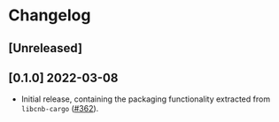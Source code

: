 # Changelog

## [Unreleased]

## [0.1.0] 2022-03-08

- Initial release, containing the packaging functionality extracted from `libcnb-cargo` ([#362](https://github.com/heroku/libcnb.rs/pull/362)).
